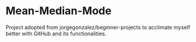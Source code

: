 # Mean-Median-Mode
Project adopted from jorgegonzalez/beginner-projects to acclimate myself better with GitHub and its functionalities.
